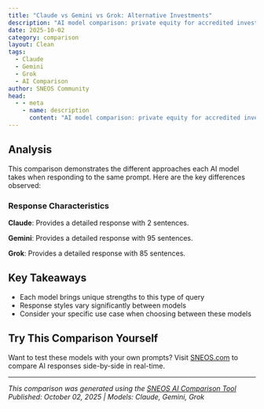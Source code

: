 ```yaml
---
title: "Claude vs Gemini vs Grok: Alternative Investments"
description: "AI model comparison: private equity for accredited investors..."
date: 2025-10-02
category: comparison
layout: Clean
tags:
  - Claude
  - Gemini
  - Grok
  - AI Comparison
author: SNEOS Community
head:
  - - meta
    - name: description
      content: "AI model comparison: private equity for accredited investors..."
---
```


<ChatComparison
  title="Claude vs Gemini vs Grok: Alternative Investments"
  prompt="private equity for accredited investors"
  :responses='{
    "Claude": "Private equity investing for accredited investors offers access to exclusive investment opportunities, but comes with important considerations:\n\n## **What is Private Equity?**\n- Investment in private companies or buyouts of public companies\n- Active management approach to improve company operations and value\n- Typically 5-10\u002B year investment horizons\n- Higher potential returns than public markets, but with greater risk and illiquidity\n\n## **Accredited Investor Requirements**\nTo invest, you must meet SEC criteria:\n- **Income**: $200k\u002B annually (individual) or $300k\u002B (joint) for 2\u002B years\n- **Net Worth**: $1M\u002B excluding primary residence\n- **Professional**: Hold Series 7, 65, or 82 licenses\n\n## **Access Methods**\n\n**Direct Investment:**\n- Minimum investments often $250k-$1M\u002B\n- Direct relationship with PE firms\n- Co-investment opportunities\n\n**Fund of Funds:**\n- Lower minimums ($25k-$100k)\n- Diversification across multiple PE funds\n- Additional layer of fees\n\n**Interval Funds:**\n- More liquid PE exposure\n- Lower minimums\n- Periodic redemption opportunities\n\n## **Key Considerations**\n\n**Pros:**\n- Potential for higher returns\n- Portfolio diversification\n- Access to expert management\n\n**Cons:**\n- High fees (2% management \u002B 20% carried interest typical)\n- Long lock-up periods\n- Limited liquidity\n- High minimum investments\n- Complex tax reporting\n\n## **Due Diligence Essentials**\n- Fund manager track record\n- Investment strategy and focus\n- Fee structure\n- Exit strategy timeline\n- Risk factors and past performance\n\nWould you like me to elaborate on any specific aspect of PE investing?",
    "Gemini": "Okay, let\u0027s break down private equity for accredited investors.  I\u0027ll cover the key aspects, including what it is, why it\u0027s attractive (and risky), how accredited investors can access it, and important considerations.\n\n**What is Private Equity?**\n\nPrivate equity (PE) refers to investments in companies that are *not* publicly traded on stock exchanges.  Instead of buying shares of a listed company, private equity firms typically:\n\n*   **Acquire entire companies:**  They might buy a struggling business, restructure it, and then sell it for a profit.\n*   **Make significant minority investments:**  They invest in a growing company to help it expand or achieve a specific goal.\n*   **Invest in distressed companies:** Buying companies at a discount due to financial challenges.\n\n**Key Characteristics of Private Equity:**\n\n*   **Illiquidity:**  This is a major factor. Private equity investments are *not* easily bought or sold.  You\u0027re typically locked in for several years (5-10 years is common).  There\u0027s no ready market like a stock exchange.\n*   **Higher Potential Returns (and Higher Risk):** Private equity aims for returns that exceed those available in public markets.  However, this comes with significantly higher risk. The companies are often less mature, operate in competitive landscapes, and lack the same regulatory oversight as public companies.\n*   **Active Management:**  PE firms don\u0027t just invest capital; they actively manage the companies they own or in which they invest. They often bring in experienced managers, implement new strategies, and make operational improvements.\n*   **Long-Term Investment Horizon:**  Private equity is a long-term game.  It takes time to turn around a company, grow it, or restructure it. Investors need to be patient and comfortable with illiquidity.\n*   **Information Asymmetry:**  Unlike public markets where information is widely available, information about private companies is often limited.  Due diligence is critical.\n*   **Use of Leverage:** PE firms often use debt (leverage) to finance acquisitions. This can amplify returns if the investment goes well, but it also magnifies losses if it goes poorly.\n\n**Why is Private Equity Attractive to Some Investors?**\n\n*   **Potential for Higher Returns:**  The primary appeal is the possibility of generating returns that outperform public market investments.  This is due to factors like active management, operational improvements, and the potential for significant growth in private companies.\n*   **Diversification:** Private equity can provide diversification benefits to a portfolio, as its returns may not be perfectly correlated with those of public stocks and bonds.\n*   **Access to Different Investment Opportunities:**  It allows investors to participate in the growth of companies that are not yet publicly traded, potentially capturing value before an IPO or other liquidity event.\n*   **Inflation Hedge:** Some private equity investments (like real assets) can act as an inflation hedge.\n\n**Risks of Private Equity Investing:**\n\n*   **Illiquidity:** As mentioned before, this is a major concern. You might not be able to access your capital when you need it.\n*   **Lack of Transparency:**  Private companies have less stringent reporting requirements than public companies, making it harder to assess their performance and financial health.\n*   **Valuation Challenges:**  Valuing private companies is more complex and subjective than valuing publicly traded companies.\n*   **High Management Fees and Carried Interest:**  PE firms charge significant management fees (typically around 2% per year) and a share of the profits (carried interest, typically 20%). This can eat into returns.\n*   **Market Risk:** Private equity investments are still subject to overall economic and market conditions. A recession or downturn can negatively impact the performance of portfolio companies.\n*   **Company-Specific Risk:**  The success of a private equity investment depends heavily on the performance of the specific companies in the portfolio.\n*   **Leverage Risk:** The use of debt can amplify losses if the investment doesn\u0027t perform as expected.\n*   **\u0022Blind Pool\u0022 Risk:**  In some cases, investors may commit capital to a fund without knowing exactly which companies the fund will invest in.\n*   **Manager Risk:** The success of a private equity investment depends heavily on the skill and expertise of the private equity firm managing the fund.\n\n**How Accredited Investors Can Access Private Equity:**\n\nBecause of the risks and illiquidity associated with private equity, access is generally restricted to accredited investors.  An \u0022accredited investor\u0022 is defined by the SEC and generally includes individuals who:\n\n*   Have a net worth of at least $1 million, excluding the value of their primary residence, *or*\n*   Have an individual income of at least $200,000 per year for the past two years (or $300,000 combined income with a spouse), with a reasonable expectation of reaching the same income level in the current year.\n\nHere are common ways accredited investors can access private equity:\n\n1.  **Private Equity Funds (Limited Partnerships):**\n\n    *   This is the most traditional route. Investors commit capital to a fund managed by a private equity firm. The fund invests in a portfolio of private companies.\n    *   **Minimum Investment:** Often very high (hundreds of thousands or even millions of dollars).\n    *   **Pros:** Diversification across multiple companies, professional management.\n    *   **Cons:** High fees, illiquidity, potential \u0022blind pool\u0022 risk.\n\n2.  **Fund of Funds:**\n\n    *   These funds invest in multiple private equity funds, providing further diversification.\n    *   **Minimum Investment:** May be lower than direct investment in a single PE fund.\n    *   **Pros:** Enhanced diversification, access to multiple PE managers.\n    *   **Cons:**  Another layer of fees (fees on fees), can dilute returns.\n\n3.  **Direct Investment (Rare for Individual Investors):**\n\n    *   Investing directly in a private company.  This is typically only feasible for very wealthy individuals with extensive industry knowledge and the resources to conduct thorough due diligence.\n    *   **Minimum Investment:**  Very high, and typically requires specialized knowledge.\n    *   **Pros:** Potentially higher returns (if successful), direct control.\n    *   **Cons:** Very high risk, requires significant expertise, very illiquid.\n\n4.  **Private Equity Secondaries:**\n\n    *   Buying existing commitments to private equity funds from other investors who want to exit early.\n    *   **Minimum Investment:** Can vary.\n    *   **Pros:** Potentially faster returns than primary fund investments, may be able to buy commitments at a discount.\n    *   **Cons:** Still illiquid, requires expertise in valuing secondary interests.\n\n5.  **Business Development Companies (BDCs):**\n\n    *   Publicly traded companies that invest in private, small- and medium-sized businesses.\n    *   **Minimum Investment:** Relatively low, as BDCs are traded on stock exchanges.\n    *   **Pros:**  Liquidity (relative to traditional PE), access to private equity for smaller investors.\n    *   **Cons:** Can be volatile, subject to market risk, may have high fees.  The publicly traded nature of BDCs can create a disconnect between the BDC\u0027s share price and the underlying value of its investments.\n\n6.  **Online Private Equity Platforms:**\n\n    *   Several online platforms have emerged that offer accredited investors access to private equity investments. These platforms often pool capital from multiple investors to meet the minimum investment requirements of PE funds or individual deals.\n    *   **Minimum Investment:**  Can be lower than traditional PE funds.\n    *   **Pros:** Lower investment minimums, easier access to deals, increased transparency (potentially).\n    *   **Cons:**  Still illiquid, fees can be high, due diligence is crucial to assess the quality of the deals offered on the platform.\n\n**Important Considerations for Accredited Investors:**\n\n*   **Diversification:** Don\u0027t put all your eggs in one basket.  Private equity should be part of a well-diversified portfolio.  Limit your allocation to a percentage that you can afford to lose without significantly impacting your financial well-being.\n*   **Due Diligence:**  Thoroughly research the private equity firm, its investment strategy, its track record, and the specific companies in its portfolio (if possible).  Understand the fees and carried interest structure.\n*   **Understand the Terms:**  Carefully review the limited partnership agreement or other investment documents.  Pay attention to the terms related to fees, distributions, liquidity, and voting rights.\n*   **Consult with a Financial Advisor:**  Before investing in private equity, consult with a qualified financial advisor who can help you assess your risk tolerance, investment goals, and overall financial situation.\n*   **Liquidity Needs:**  Ensure you have sufficient liquid assets to cover your short-term and long-term financial needs.  Don\u0027t invest in private equity if you might need the money in the near future.\n*   **Risk Tolerance:**  Private equity is a high-risk investment.  Be sure you are comfortable with the potential for significant losses.\n*   **Patience:**  Be prepared to hold your investment for several years, possibly 5-10 years or longer.\n\n**In Summary:**\n\nPrivate equity can be a potentially rewarding investment for accredited investors, but it comes with significant risks.  Thorough due diligence, a long-term investment horizon, and a strong understanding of the risks involved are essential.  Consulting with a qualified financial advisor is highly recommended.  Always remember that past performance is not indicative of future results.",
    "Grok": "Private equity (PE) for accredited investors represents a lucrative but high-risk investment opportunity that involves investing in privately held companies or taking ownership stakes in businesses with the aim of generating significant returns. Here\u0027s a detailed overview tailored to accredited investors considering private equity investments:\n\n### What is Private Equity?\nPrivate equity refers to investment funds, often managed by specialized firms, that pool capital from investors to acquire, manage, and often restructure private companies. These investments are not traded on public stock exchanges, distinguishing them from traditional stocks or bonds. The goal of private equity is to improve the company\u0027s performance, increase its value, and eventually sell it (through an IPO, merger, or acquisition) for a profit.\n\n### Who are Accredited Investors?\nAccredited investors are individuals or entities that meet specific financial criteria set by the U.S. Securities and Exchange Commission (SEC) under Regulation D of the Securities Act of 1933. These criteria are designed to ensure that investors have the financial sophistication and resources to bear the risks of private investments. As of the latest rules, an accredited investor includes:\n\n- Individuals with an annual income exceeding $200,000 (or $300,000 with a spouse) for the last two years, with a reasonable expectation of maintaining that income.\n- Individuals with a net worth exceeding $1 million (excluding the value of their primary residence), either individually or with a spouse.\n- Entities such as trusts, partnerships, or corporations with assets exceeding $5 million.\n- Certain professionals with specific certifications, designations, or credentials (e.g., Series 7, Series 65, or Series 82 license holders).\n\nAccredited investors have access to investment opportunities like private equity funds, hedge funds, and venture capital, which are not available to the general public due to their high risk and lack of regulatory oversight compared to public securities.\n\n### Why Private Equity Appeals to Accredited Investors\n1. **High Return Potential**: Private equity investments often target underperforming or growth-stage companies, aiming to transform them into profitable enterprises. Returns can significantly outperform public market investments if successful (historically averaging 10-15% annualized returns for top-performing funds).\n2. **Diversification**: Private equity provides exposure to asset classes outside traditional stocks and bonds, helping accredited investors diversify their portfolios.\n3. **Direct Impact**: Investors often play a more active role in the companies they invest in, particularly in smaller funds or direct investments, allowing for strategic influence over business operations.\n4. **Access to Exclusive Opportunities**: Accredited investors can participate in deals and funds that are not accessible to non-accredited individuals, often involving unique or niche market opportunities.\n\n### Types of Private Equity Investments for Accredited Investors\n1. **Private Equity Funds**:\n   - These are pooled investment vehicles managed by PE firms. Accredited investors commit capital to the fund, which is then used to acquire stakes in multiple companies.\n   - Common strategies include buyouts, growth capital, and distressed investments.\n   - Minimum investments often range from $250,000 to $1 million or more, depending on the fund.\n2. **Direct Investments**:\n   - Accredited investors with significant capital and expertise may invest directly in private companies, bypassing funds. This often involves taking a controlling or minority stake in a business.\n   - Direct investments require substantial due diligence and active involvement in company operations.\n3. **Co-Investments**:\n   - Some PE firms allow accredited investors to co-invest alongside the fund in specific deals, often with lower fees than investing in the fund itself.\n4. **Venture Capital (VC)**:\n   - A subset of private equity, VC focuses on early-stage or startup companies with high growth potential. This is riskier but can offer outsized returns if the company succeeds.\n5. **Secondary Market Investments**:\n   - Accredited investors can buy stakes in existing PE funds or companies from other investors through secondary markets, often at a discount.\n\n### Risks of Private Equity for Accredited Investors\n1. **Illiquidity**: Private equity investments typically have long lock-up periods (5-10 years or more), during which investors cannot access their capital. Exiting early, if possible, often incurs significant penalties or losses.\n2. **High Risk**: Many private companies fail, and even successful investments may take years to yield returns. There is no guarantee of profit, and capital loss is common.\n3. **Fees and Costs**: PE funds often charge high fees, including a management fee (typically 2% of assets under management) and a performance fee (often 20% of profits, known as \u00222-and-20\u0022 structure).\n4. **Lack of Transparency**: Unlike public companies, private equity investments have limited regulatory oversight and reporting requirements, making it harder to assess performance or risks.\n5. **Economic Sensitivity**: Private equity returns can be heavily influenced by economic conditions, interest rates, and market cycles.\n\n### How Accredited Investors Can Get Started\n1. **Verify Accreditation**: Ensure you meet the SEC\u2019s criteria for accredited investor status, and be prepared to provide documentation (e.g., tax returns, financial statements) to investment firms or funds.\n2. **Research PE Firms and Funds**:\n   - Look for reputable private equity firms with a strong track record. Some well-known firms include Blackstone, KKR, Carlyle Group, and Apollo Global Management.\n   - Evaluate their investment strategy, industry focus, historical returns, and fee structures.\n3. **Network and Build Relationships**:\n   - Private equity opportunities often arise through personal or professional networks. Joining investment clubs, attending industry events, or working with wealth advisors can provide access to deals.\n4. **Work with Advisors**:\n   - Engage financial advisors, lawyers, or accountants with expertise in private equity to guide you through the due diligence process and legal complexities.\n5. **Understand Commitment and Terms**:\n   - Review fund agreements or investment contracts carefully, paying attention to lock-up periods, capital calls (when the fund requests additional capital), and exit strategies.\n6. **Start Small**:\n   - If new to private equity, consider Smaller funds or co-investment opportunities with lower minimums to test the waters before committing larger sums.\n\n### Platforms and Resources for Accredited Investors\nSeveral platforms cater specifically to accredited investors seeking private equity opportunities:\n- **AngelList**: Focuses on venture capital and startup investments but also offers access to private equity deals.\n- **EquityZen**: Facilitates investments in pre-IPO companies and secondary market transactions.\n- **Forge Global**: A marketplace for buying and selling shares in private companies.\n- **Yieldstreet**: Provides access to alternative investments, including private equity and private business credit.\n- **Fundrise** (for real estate-focused private equity): While primarily real estate, some offerings overlap with private equity structures.\n\nAdditionally, wealth management firms like UBS, Morgan Stanley, or Goldman Sachs often offer private equity fund access to high-net-worth clients.\n\n### Tax Considerations\n- **Carried Interest**: If investing through a fund, profits may be taxed as carried interest, which is often treated as long-term capital gains (currently taxed at a lower rate than ordinary income, though subject to change under proposed legislation).\n- **Pass-Through Entities**: Many private equity investments are structured as partnerships, meaning income, losses, and deductions flow through to the investor\u2019s tax return.\n- **Complex Reporting**: Private equity investments may involve K-1 forms and other tax documents, which can complicate tax preparation. Consulting a tax advisor is recommended.\n\n### Conclusion\nPrivate equity offers accredited investors the potential for significant returns and diversification, but it comes with substantial risks, illiquidity, and high capital requirements. Before investing, thoroughly research opportunities, assess your risk tolerance, and ensure alignment with your overall financial goals. Working with experienced advisors and starting with smaller, well-vetted opportunities can help mitigate risks while gaining exposure to this exclusive asset class.\n\nIf you have specific questions about a particular private equity fund, strategy, or opportunity, feel free to provide more details, and I can assist further!"
  }'
  published-date="10:10"
/>

## Analysis

This comparison demonstrates the different approaches each AI model takes when responding to the same prompt. Here are the key differences observed:

### Response Characteristics

**Claude**: Provides a detailed response with 2 sentences. 

**Gemini**: Provides a detailed response with 95 sentences. 

**Grok**: Provides a detailed response with 85 sentences. 

## Key Takeaways

- Each model brings unique strengths to this type of query
- Response styles vary significantly between models
- Consider your specific use case when choosing between these models

## Try This Comparison Yourself

Want to test these models with your own prompts? Visit [SNEOS.com](https://sneos.com) to compare AI responses side-by-side in real-time.

---

*This comparison was generated using the [SNEOS AI Comparison Tool](https://sneos.com)*
*Published: October 02, 2025 | Models: Claude, Gemini, Grok*
